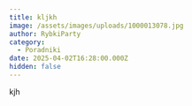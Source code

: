 ```yaml
---
title: kljkh
image: /assets/images/uploads/1000013078.jpg
author: RybkiParty
category:
  - Poradniki
date: 2025-04-02T16:28:00.000Z
hidden: false
---
```

kjh
